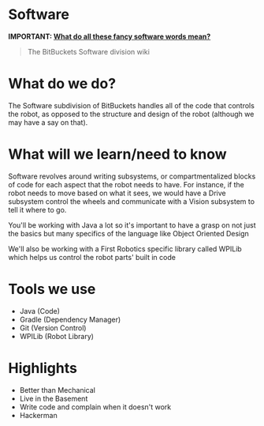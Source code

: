 # Software

**IMPORTANT: [What do all these fancy software words 
mean?](./software/terminology.md)**

> The BitBuckets Software division wiki

# What do we do?
The Software subdivision of BitBuckets handles all of the code that 
controls the robot, as opposed to the structure and design of the robot 
(although we may have a say on that).

# What will we learn/need to know
Software revolves around writing subsystems, or compartmentalized blocks 
of code for each aspect that the robot needs to have. For instance, if the 
robot needs to move based on what it sees, we would have a Drive subsystem 
control the wheels and communicate with a Vision subsystem to tell it 
where to go.

You'll be working with Java a lot so it's important to have a grasp on
not just the basics but many specifics of the language like Object 
Oriented Design

We'll also be working with a First Robotics specific library called WPILib 
which helps us control the robot parts' built in code

# Tools we use
- Java (Code)
- Gradle (Dependency Manager)
- Git (Version Control)
- WPILib (Robot Library)

# Highlights
- Better than Mechanical
- Live in the Basement
- Write code and complain when it doesn't work
- Hackerman
